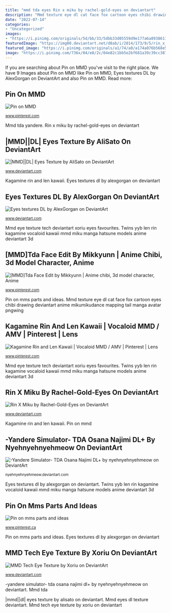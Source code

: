 ```yaml
---
title: "mmd tda eyes Rin x miku by rachel-gold-eyes on deviantart"
description: "Mmd texture eye dl cat face fox cartoon eyes chibi drawing deviantart anime mikumikudance mapping tail manga avatar pngwing"
date: "2022-07-14"
categories:
- "Uncategorized"
images:
- "https://i.pinimg.com/originals/5d/bb/33/5dbb33d05559d9e177a6a8938611cbfe.jpg"
featuredImage: "https://img00.deviantart.net/d8ab/i/2014/173/9/5/rin_x_miku_by_rachel_gold_eyes-d7nhsc3.png"
featured_image: "https://i.pinimg.com/originals/a1/74/a0/a174a076b568e54a594314364a7187ef.png"
image: "https://i.pinimg.com/736x/04/e8/2c/04e82c1bb5e2bf681a39c39cc387cf6d.jpg"
---
```


If you are searching about Pin on MMD you've visit to the right place. We have 9 Images about Pin on MMD like Pin on MMD, Eyes textures DL by AlexGorgan on DeviantArt and also Pin on MMD. Read more:

## Pin On MMD

![Pin on MMD](https://i.pinimg.com/originals/a1/74/a0/a174a076b568e54a594314364a7187ef.png "Twins yyb len rin kagamine vocaloid kawaii mmd miku manga hatsune models anime deviantart 3d")

<small>www.pinterest.com</small>

Mmd tda yandere. Rin x miku by rachel-gold-eyes on deviantart

## |MMD||DL| Eyes Texture By AliSato On DeviantArt

![|MMD||DL| Eyes Texture by AliSato on DeviantArt](https://pre00.deviantart.net/1859/th/pre/i/2019/004/5/7/_mmd__dl__eyes_texture_by_alisato-dcw6hol.png "Yandere osana simulator najimi dl tda anime deviantart chan 3d budo sims mmd game fan")

<small>www.deviantart.com</small>

Kagamine rin and len kawaii. Eyes textures dl by alexgorgan on deviantart

## Eyes Textures DL By AlexGorgan On DeviantArt

![Eyes textures DL by AlexGorgan on DeviantArt](https://images-wixmp-ed30a86b8c4ca887773594c2.wixmp.com/i/df50d89b-96a4-4b0a-b766-b5ecd29571e7/d70zz1y-b886b6ff-fd1c-43e3-a4a5-38b8d720d8da.png "Mmd texture eye dl cat face fox cartoon eyes chibi drawing deviantart anime mikumikudance mapping tail manga avatar pngwing")

<small>www.deviantart.com</small>

Mmd eye texture tech deviantart xoriu eyes favourites. Twins yyb len rin kagamine vocaloid kawaii mmd miku manga hatsune models anime deviantart 3d

## [MMD]Tda Face Edit By Mikkyunn | Anime Chibi, 3d Model Character, Anime

![[MMD]Tda Face Edit by Mikkyunn | Anime chibi, 3d model character, Anime](https://i.pinimg.com/736x/04/e8/2c/04e82c1bb5e2bf681a39c39cc387cf6d.jpg "Mmd tech eye texture by xoriu on deviantart")

<small>www.pinterest.com</small>

Pin on mms parts and ideas. Mmd texture eye dl cat face fox cartoon eyes chibi drawing deviantart anime mikumikudance mapping tail manga avatar pngwing

## Kagamine Rin And Len Kawaii | Vocaloid MMD / AMV | Pinterest | Lens

![Kagamine Rin and Len Kawaii | Vocaloid MMD / AMV | Pinterest | Lens](https://s-media-cache-ak0.pinimg.com/originals/0f/e9/2a/0fe92a8e2a823e401d422b43b14c1def.png "Pin on mmd")

<small>www.pinterest.com</small>

Mmd eye texture tech deviantart xoriu eyes favourites. Twins yyb len rin kagamine vocaloid kawaii mmd miku manga hatsune models anime deviantart 3d

## Rin X Miku By Rachel-Gold-Eyes On DeviantArt

![Rin X Miku by Rachel-Gold-Eyes on DeviantArt](https://img00.deviantart.net/d8ab/i/2014/173/9/5/rin_x_miku_by_rachel_gold_eyes-d7nhsc3.png "Mmd tda")

<small>www.deviantart.com</small>

Kagamine rin and len kawaii. Pin on mmd

## -Yandere Simulator- TDA Osana Najimi DL+ By Nyehnyehnyehmeow On DeviantArt

![-Yandere Simulator- TDA Osana Najimi DL+ by nyehnyehnyehmeow on DeviantArt](http://img02.deviantart.net/00fc/i/2016/022/3/9/_yandere_simulator__tda_osana_najimi_dl__by_nyehnyehnyehmeow-d9oxeuc.png "Miku rin gold rachel eyes deviantart")

<small>nyehnyehnyehmeow.deviantart.com</small>

Eyes textures dl by alexgorgan on deviantart. Twins yyb len rin kagamine vocaloid kawaii mmd miku manga hatsune models anime deviantart 3d

## Pin On Mms Parts And Ideas

![Pin on mms parts and ideas](https://i.pinimg.com/originals/5d/bb/33/5dbb33d05559d9e177a6a8938611cbfe.jpg "-yandere simulator- tda osana najimi dl+ by nyehnyehnyehmeow on deviantart")

<small>www.pinterest.ca</small>

Pin on mms parts and ideas. Eyes textures dl by alexgorgan on deviantart

## MMD Tech Eye Texture By Xoriu On DeviantArt

![MMD Tech Eye Texture by Xoriu on DeviantArt](https://images-wixmp-ed30a86b8c4ca887773594c2.wixmp.com/i/0b7b5e4b-c62e-41f7-8ced-1f3e58c4f5bf/d400qhy-fa8af4a2-2ab0-4067-a0af-3706e0d63e6c.jpg "Pin on mms parts and ideas")

<small>www.deviantart.com</small>

-yandere simulator- tda osana najimi dl+ by nyehnyehnyehmeow on deviantart. Mmd tda

|mmd||dl| eyes texture by alisato on deviantart. Mmd eyes dl texture deviantart. Mmd tech eye texture by xoriu on deviantart

